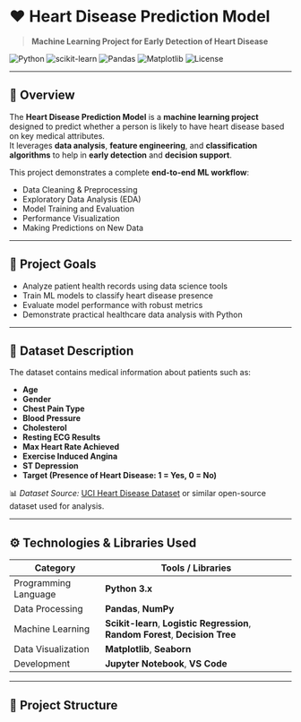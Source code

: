 # ❤️ Heart Disease Prediction Model  
> **Machine Learning Project for Early Detection of Heart Disease**

![Python](https://img.shields.io/badge/Python-3.9%2B-blue?logo=python)
![scikit-learn](https://img.shields.io/badge/Scikit--Learn-orange?logo=scikit-learn)
![Pandas](https://img.shields.io/badge/Pandas-Data%20Analysis-green?logo=pandas)
![Matplotlib](https://img.shields.io/badge/Visualization-Matplotlib%20%7C%20Seaborn-yellow)
![License](https://img.shields.io/badge/License-MIT-lightgrey)

---

## 🧠 Overview

The **Heart Disease Prediction Model** is a **machine learning project** designed to predict whether a person is likely to have heart disease based on key medical attributes.  
It leverages **data analysis**, **feature engineering**, and **classification algorithms** to help in **early detection** and **decision support**.

This project demonstrates a complete **end-to-end ML workflow**:
- Data Cleaning & Preprocessing  
- Exploratory Data Analysis (EDA)  
- Model Training and Evaluation  
- Performance Visualization  
- Making Predictions on New Data  

---

## 🎯 Project Goals

- Analyze patient health records using data science tools  
- Train ML models to classify heart disease presence  
- Evaluate model performance with robust metrics  
- Demonstrate practical healthcare data analysis with Python  

---

## 🧾 Dataset Description

The dataset contains medical information about patients such as:
- **Age**
- **Gender**
- **Chest Pain Type**
- **Blood Pressure**
- **Cholesterol**
- **Resting ECG Results**
- **Max Heart Rate Achieved**
- **Exercise Induced Angina**
- **ST Depression**
- **Target (Presence of Heart Disease: 1 = Yes, 0 = No)**

📊 *Dataset Source:* [UCI Heart Disease Dataset](https://archive.ics.uci.edu/ml/datasets/heart+Disease) or similar open-source dataset used for analysis.

---

## ⚙️ Technologies & Libraries Used

| Category | Tools / Libraries |
|-----------|------------------|
| Programming Language | **Python 3.x** |
| Data Processing | **Pandas**, **NumPy** |
| Machine Learning | **Scikit-learn**, **Logistic Regression**, **Random Forest**, **Decision Tree** |
| Data Visualization | **Matplotlib**, **Seaborn** |
| Development | **Jupyter Notebook**, **VS Code** |

---

## 📂 Project Structure

